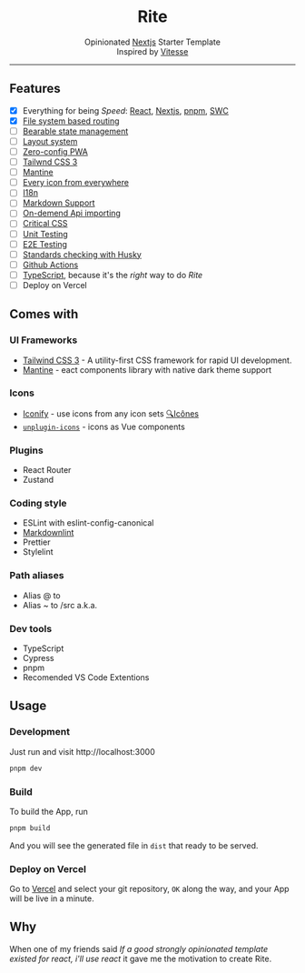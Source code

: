 <h1 align="center"><b>Rite</b></h1>
<p align='center'>
  Opinionated <a href="https://nextjs.org">Nextjs</a> </a> Starter Template
  <br />
  Inspired by <a href="https://github.com/antfu/vitesse">Vitesse</a>
</p>

---

## Features

- [x] Everything for being _Speed_: [React](https://github.com/facebook/react), [Nextjs](https://nextjs.org), [pnpm](https://pnpm.js.org/), [SWC](https://github.com/swc-project/swc)
- [x] [File system based routing](https://nextjs.org/docs/routing/introduction)
- [ ] [Bearable state management](https://github.com/pmndrs/zustand)
- [ ] [Layout system](./src/layouts)
- [ ] [Zero-config PWA](https://github.com/antfu/vite-plugin-pwa)
- [ ] [Tailwnd CSS 3](https://github.com/tailwindlabs/tailwindcss)
- [ ] [Mantine](https://mantine.dev/)
- [ ] [Every icon from everywhere](https://github.com/antfu/unplugin-icons)
- [ ] [I18n](./locales)
- [ ] [Markdown Support](https://github.com/antfu/vite-plugin-md)
- [ ] [On-demend Api importing](https://github.com/antfu/unplugin-auto-import)
- [ ] [Critical CSS](https://github.com/GoogleChromeLabs/critters)
- [ ] [Unit Testing](https://github.com/vitest-dev/vitest)
- [ ] [E2E Testing](https://cypress.io/)
- [ ] [Standards checking with Husky](https://github.com/typicode/husky)
- [ ] [Github Actions](https://github.com/features/actions)
- [ ] [TypeScript](https://www.typescriptlang.org/), because it's the _right_ way to do _Rite_
- [ ] Deploy on Vercel

## Comes with

### UI Frameworks

- [Tailwind CSS 3](https://github.com/tailwindlabs/tailwindcss) - A utility-first CSS framework for rapid UI development.
- [Mantine](https://github.com/mantinedev/mantine) - eact components library with native dark theme support

### Icons

- [Iconify](https://iconify.design) - use icons from any icon sets [🔍Icônes](https://icones.netlify.app/)
- [`unplugin-icons`](https://github.com/antfu/unplugin-icons) - icons as Vue components

### Plugins

- React Router
- Zustand

### Coding style

- ESLint with eslint-config-canonical
- [Markdownlint](https://github.com/DavidAnson/markdownlint)
- Prettier
- Stylelint

### Path aliases

- Alias @ to <rootDir>
- Alias ~ to <rootDir>/src a.k.a. <srcDir>

### Dev tools

- TypeScript
- Cypress
- pnpm
- Recomended VS Code Extentions

## Usage

### Development

Just run and visit http://localhost:3000

```bash
pnpm dev
```

### Build

To build the App, run

```bash
pnpm build
```

And you will see the generated file in `dist` that ready to be served.

### Deploy on Vercel

Go to [Vercel](https://vercel.com/new) and select your git repository, `OK` along the way, and your App will be live in a minute.

## Why

When one of my friends said _If a good strongly opinionated template existed for react, i'll use react_ it gave me the motivation to create Rite.
